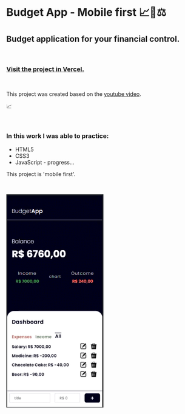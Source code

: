 # Budget App - Mobile first 📈👜⚖

## Budget application for your financial control.

<br>

### <a href="https://budget-app-ivory.vercel.app/">Visit the project in Vercel.</a>

<br>

This project was created based on the <a href="https://www.youtube.com/watch?v=SQbCwfGC7EM">youtube video</a>.

📈

<br>

### In this work I was able to practice:

* HTML5
* CSS3
* JavaScript - progress...

This project is 'mobile first'.

<br>

![budget add image exemple](assets/images/README.gif)
